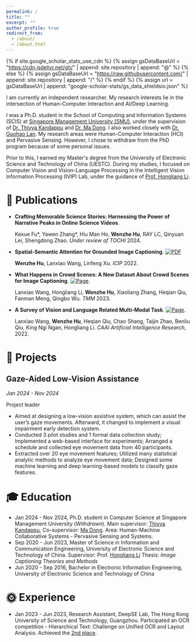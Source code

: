 ```yaml
---
permalink: /
title: ""
excerpt: ""
author_profile: true
redirect_from: 
  - /about/
  - /about.html
---
```


{% if site.google_scholar_stats_use_cdn %}
{% assign gsDataBaseUrl = "https://cdn.jsdelivr.net/gh/" | append: site.repository | append: "@" %}
{% else %}
{% assign gsDataBaseUrl = "https://raw.githubusercontent.com/" | append: site.repository | append: "/" %}
{% endif %}
{% assign url = gsDataBaseUrl | append: "google-scholar-stats/gs_data_shieldsio.json" %}

<span class='anchor' id='about-me'></span>

I am currently an independent researcher. My research interests lie in the intersection of Human-Computer Interaction and AI/Deep Learning. 

I was a Ph.D. student in the School of Computing and Information Systems (SCIS) at [Singapore Management University (SMU)](https://www.smu.edu.sg/), under the supervision of [Dr. Thivya Kandappu](https://www.thivyak.info/) and [Dr. Ma Dong](https://www.dongma.info/). I also worked closely with [Dr. Guohao Lan](https://guohao.netlify.app/). My research areas were Human-Computer Interaction (HCI) and Pervasive Sensing. However, I chose to withdraw from the PhD program because of some personal issues. 

Prior to this, I earned my Master's degree from the University of Electronic Science and Technology of China (UESTC). During my studies, I focused on Computer Vision and Vision-Language Processing in the Intelligent Vision Information Processing (IVIP) Lab, under the guidance of [Prof. Hongliang Li](https://www.sice.uestc.edu.cn/info/1450/11693.htm).


# 📝 Publications 

- **Crafting Memorable Science Stories: Harnessing the Power of Narrative Peaks in Online Science Videos**. 

  Kexue Fu\*, Yawen Zhang\*, Hiu Man Ho, **Wenzhe Hu**, RAY LC, Qinyuan Lei, Shengdong Zhao. *Under review of TOCHI* 2024. 

- **Spatial-Semantic Attention for Grounded Image Captioning**. [![PDF](https://img.shields.io/badge/PDF-blue)](/assets/files/Spatial-Semantic_Attention_for_Grounded_Image_Captioning-ICIP2022-Hu.pdf)

  **Wenzhe Hu**, Lanxiao Wang, Linfeng Xu. *ICIP* 2022. 

- **What Happens in Crowd Scenes: A New Dataset About Crowd Scenes for Image Captioning**. [![Page](https://img.shields.io/badge/Page-blue
)](https://ieeexplore.ieee.org/abstract/document/9834140).

  Lanxiao Wang, Hongliang Li, **Wenzhe Hu**, Xiaoliang Zhang, Heqian Qiu, Fanman Meng, Qingbo Wu. *TMM* 2023.

- **A Survey of Vision and Language Related Multi-Modal Task**. [![Page](https://img.shields.io/badge/Page-blue)](https://www.sciopen.com/article/10.26599/AIR.2022.9150008).

  Lanxiao Wang, **Wenzhe Hu**, Heqian Qiu, Chao Shang, Taijin Zhao, Benliu Qiu, King Ngi Ngan, Hongliang Li. *CAAI Artificial Intelligence Research*, 2022.

# 🚀 Projects

## Gaze-Aided Low-Vision Assistance 
*Jan 2024 - Nov 2024*

Project leader
- Aimed at designing a low-vision assistive system, which can assist the user’s gaze movements. Afterward, it changed to implement a visual impairment early detection system. 
- Conducted 3 pilot studies and 1 formal data collection study; Implemented a web-based interface for experiments; Arranged a schedule and collected eye movement data from 40 participants. 
- Extracted over 20 eye movement features; Utilized many statistical analytic methods to analyze eye movement data; Designed some machine learning and deep learning-based models to classify gaze features.

# 🎓 Education

- Jan 2024 - Nov 2024, Ph.D. student in Computer Science at Singapore Management University (*Withdrawn*). Main supervisor: [Thivya Kandappu](https://www.thivyak.info/), Co-supervisor: [Ma Dong](https://www.dongma.info/). Area: Human-Machine Collaborative Systems - Pervasive Sensing and Systems.
- Sep 2020 - Jun 2023, Master of Science in Information and Communication Engineering, University of Electronic Science and Technology of China. Supervisor: Prof. [Hongliang Li](https://www.sice.uestc.edu.cn/info/1450/11693.htm)
  Thesis: *Image Captioning Theories and Methods*
- Jun 2020 - Sep 2016, Bachelor in Electronic Information Engineering, University of Electronic Science and Technology of China

# 🌞 Experience

- Jan 2023 - Jun 2023, Research Assistant, DeepSE Lab, The Hong Kong University of Science and Technology, Guangzhou.
  Participated an OCR competition - Hierarchical Text: Challenge on Unified OCR and Layout Analysis. Achieved the [2nd place](https://github.com/google-research-datasets/hiertext/blob/main/docs/images/ICDAR_2023_Competition_on_Hierarchical_Text_Detection_and_Recognition_result_and_ranking_.pdf). 